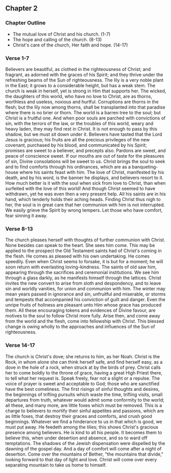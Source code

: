 ## Chapter 2

### Chapter Outline

- The mutual love of Christ and his church. (1-7) 
- The hope and calling of the church. (8-13) 
- Christ's care of the church, Her faith and hope. (14-17)

### Verse 1-7

Believers are beautiful, as clothed in the righteousness of Christ; and fragrant, as adorned with the graces of his Spirit; and they thrive under the refreshing beams of the Sun of righteousness. The lily is a very noble plant in the East; it grows to a considerable height, but has a weak stem. The church is weak in herself, yet is strong in Him that supports her. The wicked, the daughters of this world, who have no love to Christ, are as thorns, worthless and useless, noxious and hurtful. Corruptions are thorns in the flesh; but the lily now among thorns, shall be transplanted into that paradise where there is no brier or thorn. The world is a barren tree to the soul; but Christ is a fruitful one. And when poor souls are parched with convictions of sin, with the terrors of the law, or the troubles of this world, weary and heavy laden, they may find rest in Christ. It is not enough to pass by this shadow, but we must sit down under it. Believers have tasted that the Lord Jesus is gracious; his fruits are all the precious privileges of the new covenant, purchased by his blood, and communicated by his Spirit; promises are sweet to a believer, and precepts also. Pardons are sweet, and peace of conscience sweet. If our mouths are out of taste for the pleasures of sin, Divine consolations will be sweet to us. Christ brings the soul to seek and to find comforts through his ordinances, which are as a banqueting-house where his saints feast with him. The love of Christ, manifested by his death, and by his word, is the banner he displays, and believers resort to it. How much better is it with the soul when sick from love to Christ, than when surfeited with the love of this world! And though Christ seemed to have withdrawn, yet he was even then a very present help. All his saints are in his hand, which tenderly holds their aching heads. Finding Christ thus nigh to her, the soul is in great care that her communion with him is not interrupted. We easily grieve the Spirit by wrong tempers. Let those who have comfort, fear sinning it away.

### Verse 8-13

The church pleases herself with thoughts of further communion with Christ. None besides can speak to the heart. She sees him come. This may be applied to the prospect the Old Testament saints had of Christ's coming in the flesh. He comes as pleased with his own undertaking. He comes speedily. Even when Christ seems to forsake, it is but for a moment; he will soon return with everlasting loving-kindness. The saints of old saw him, appearing through the sacrifices and ceremonial institutions. We see him through a glass darkly, as he manifests himself through the lattices. Christ invites the new convert to arise from sloth and despondency, and to leave sin and worldly vanities, for union and communion with him. The winter may mean years passed in ignorance and sin, unfruitful and miserable, or storms and tempests that accompanied his conviction of guilt and danger. Even the unripe fruits of holiness are pleasant unto Him whose grace has produced them. All these encouraging tokens and evidences of Divine favour, are motives to the soul to follow Christ more fully. Arise then, and come away from the world and the flesh, come into fellowship with Christ. This blessed change is owing wholly to the approaches and influences of the Sun of righteousness.

### Verse 14-17

The church is Christ's dove; she returns to him, as her Noah. Christ is the Rock, in whom alone she can think herself safe, and find herself easy, as a dove in the hole of a rock, when struck at by the birds of prey. Christ calls her to come boldly to the throne of grace, having a great High Priest there, to tell what her request is. Speak freely, fear not a slight or a repulse. The voice of prayer is sweet and acceptable to God; those who are sanctified have the best comeliness. The first risings of sinful thoughts and desires, the beginnings of trifling pursuits which waste the time, trifling visits, small departures from truth, whatever would admit some conformity to the world; all these, and many more, are little foxes which must be removed. This is a charge to believers to mortify their sinful appetites and passions, which are as little foxes, that destroy their graces and comforts, and crush good beginnings. Whatever we find a hinderance to us in that which is good, we must put away. He feedeth among the lilies; this shows Christ's gracious presence among believers. He is kind to all his people. It becomes them to believe this, when under desertion and absence, and so to ward off temptations. The shadows of the Jewish dispensation were dispelled by the dawning of the gospel day. And a day of comfort will come after a night of desertion. Come over the mountains of Bether, "the mountains that divide," looking forward to that day of light and love. Christ will come over every separating mountain to take us home to himself.


